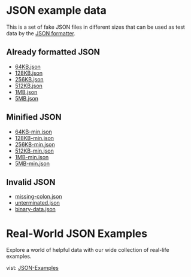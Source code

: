 # JSON example data

This is a set of fake JSON files in different sizes that can be used as test data by the [JSON formatter](https://www.fireboxtools.com/json-tools/json-formatter).

## Already formatted JSON

- [64KB.json](./formatted_JSON/64KB.json)
- [128KB.json](./formatted_JSON/128KB.json)
- [256KB.json](./formatted_JSON/256KB.json)
- [512KB.json](./formatted_JSON/512KB.json)
- [1MB.json](./formatted_JSON/1MB.json)
- [5MB.json](./formatted_JSON/5MB.json)

## Minified JSON

- [64KB-min.json](./minified_JSON/64KB-min.json)
- [128KB-min.json](./minified_JSON/128KB-min.json)
- [256KB-min.json](./minified_JSON/256KB-min.json)
- [512KB-min.json](./minified_JSON/512KB-min.json)
- [1MB-min.json](./minified_JSON/1MB-min.json)
- [5MB-min.json](./minified_JSON/5MB-min.json)

## Invalid JSON

- [missing-colon.json](./invalid_JSON/missing-colon.json)
- [unterminated.json](./invalid_JSON/unterminated.json)
- [binary-data.json](./invalid_JSON/binary-data.json)

# Real-World JSON Examples

Explore a world of helpful data with our wide collection of real-life examples.

vist: [JSON-Examples](https://fireboxtools.com/sample-data/json-examples)
